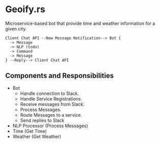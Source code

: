 # Geoify.rs

Microservice-based bot that provide time and weather information for a given city.

```
Client Chat API --New Message Notification--> Bot {
  -> Message
  -> NLP (todo)
  -> Command
  -> Message
} --Reply--> Client Chat API
```

## Components and Responsibilities

- Bot
  - Handle connection to Slack.
  - Handle Service Registrations.
  - Receive messages from Slack.
  - Process Messages.
  - Route Messages to a service.
  - Send replies to Slack
- NLP Processor (Process Messages)
- Time (Get Time)
- Weather (Get Weather)

